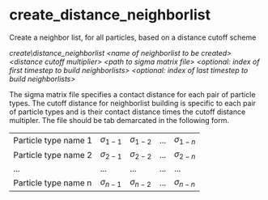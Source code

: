 <h1>create_distance_neighborlist</h1>

Create a neighbor list, for all particles, based on a distance cutoff scheme

_create\distance\_neighborlist \<name of neighborlist to be created\> \<distance cutoff multiplier\> \<path to sigma matrix file\> \<optional: index of first timestep to build neighborlists\> <optional: index of last timestep to build neighborlists\>_

The sigma matrix file specifies a contact distance for each pair of particle types. The cutoff distance for neighborlist building is specific to each pair of particle types and is their contact distance times the cutoff distance multipler. The file should be tab demarcated in the following form.

||||||
|----------|----------|----------|----------|----------|
| Particle type name 1 | $\sigma_{1-1}$ | $\sigma_{1-2}$ | ... | $\sigma_{1-n}$ |
| Particle type name 2 | $\sigma_{2-1}$ | $\sigma_{2-2}$ | ... | $\sigma_{2-n}$ |
| ... | ... |... | ... |... |
| Particle type name n | $\sigma_{n-1}$ | $\sigma_{n-2}$ | ... | $\sigma_{n-n}$ |
